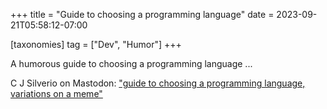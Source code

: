 +++
title = "Guide to choosing a programming language"
date = 2023-09-21T05:58:12-07:00

[taxonomies]
tag = ["Dev", "Humor"]
+++

A humorous guide to choosing a programming language ...

<!-- more -->

C J Silverio on Mastodon: ["guide to choosing a programming language, variations on a meme"](https://toot.cat/@ceejbot/111099658962622370)
